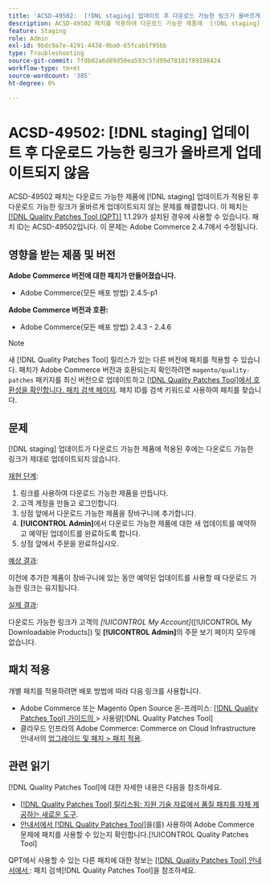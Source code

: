 ```yaml
---
title: 'ACSD-49502:  [!DNL staging] 업데이트 후 다운로드 가능한 링크가 올바르게 업데이트되지 않음'
description: ACSD-49502 패치를 적용하여 다운로드 가능한 제품에  [!DNL staging] 업데이트가 적용된 후 다운로드 가능한 링크가 올바르게 업데이트되지 않는 Adobe Commerce 문제를 해결합니다.
feature: Staging
role: Admin
exl-id: 9bdc9a7e-4291-4438-9ba0-65fcab1f95bb
type: Troubleshooting
source-git-commit: 7fdb02a6d89d50ea593c5fd99d78101f89198424
workflow-type: tm+mt
source-wordcount: '385'
ht-degree: 0%

---
```


# ACSD-49502: [!DNL staging] 업데이트 후 다운로드 가능한 링크가 올바르게 업데이트되지 않음

ACSD-49502 패치는 다운로드 가능한 제품에 [!DNL staging] 업데이트가 적용된 후 다운로드 가능한 링크가 올바르게 업데이트되지 않는 문제를 해결합니다. 이 패치는 [[!DNL Quality Patches Tool (QPT)]](https://experienceleague.adobe.com/ko/docs/commerce-operations/tools/quality-patches-tool/quality-patches-tool-to-self-serve-quality-patches) 1.1.29가 설치된 경우에 사용할 수 있습니다. 패치 ID는 ACSD-49502입니다. 이 문제는 Adobe Commerce 2.4.7에서 수정됩니다.

## 영향을 받는 제품 및 버전

**Adobe Commerce 버전에 대한 패치가 만들어졌습니다.**

* Adobe Commerce(모든 배포 방법) 2.4.5-p1

**Adobe Commerce 버전과 호환:**

* Adobe Commerce(모든 배포 방법) 2.4.3 - 2.4.6

>[!NOTE]
>
>새 [!DNL Quality Patches Tool] 릴리스가 있는 다른 버전에 패치를 적용할 수 있습니다. 패치가 Adobe Commerce 버전과 호환되는지 확인하려면 `magento/quality-patches` 패키지를 최신 버전으로 업데이트하고 [[!DNL Quality Patches Tool]에서 호환성을 확인합니다. 패치 검색 페이지](https://experienceleague.adobe.com/tools/commerce-quality-patches/index.html?lang=ko). 패치 ID를 검색 키워드로 사용하여 패치를 찾습니다.

## 문제

[!DNL staging] 업데이트가 다운로드 가능한 제품에 적용된 후에는 다운로드 가능한 링크가 제대로 업데이트되지 않습니다.

<u>재현 단계</u>:

1. 링크를 사용하여 다운로드 가능한 제품을 만듭니다.
1. 고객 계정을 만들고 로그인합니다.
1. 상점 앞에서 다운로드 가능한 제품을 장바구니에 추가합니다.
1. **[!UICONTROL Admin]**&#x200B;에서 다운로드 가능한 제품에 대한 새 업데이트를 예약하고 예약된 업데이트를 완료하도록 합니다.
1. 상점 앞에서 주문을 완료하십시오.

<u>예상 결과</u>:

이전에 추가한 제품이 장바구니에 있는 동안 예약된 업데이트를 사용할 때 다운로드 가능한 링크는 유지됩니다.

<u>실제 결과</u>:

다운로드 가능한 링크가 고객의 *[!UICONTROL My Account]*([!UICONTROL My Downloadable Products]) 및 **[!UICONTROL Admin]**&#x200B;의 주문 보기 페이지 모두에 없습니다.

## 패치 적용

개별 패치를 적용하려면 배포 방법에 따라 다음 링크를 사용합니다.

* Adobe Commerce 또는 Magento Open Source 온-프레미스: [[!DNL Quality Patches Tool]  가이드의 &#x200B;](/help/tools/quality-patches-tool/usage.md)> 사용량[!DNL Quality Patches Tool]
* 클라우드 인프라의 Adobe Commerce: Commerce on Cloud Infrastructure 안내서의 [업그레이드 및 패치 > 패치 적용](https://experienceleague.adobe.com/docs/commerce-cloud-service/user-guide/develop/upgrade/apply-patches.html?lang=ko).

## 관련 읽기

[!DNL Quality Patches Tool]에 대한 자세한 내용은 다음을 참조하세요.

* [[!DNL Quality Patches Tool] 릴리스됨: 지원 기술 자료에서 품질 패치를 자체 제공하는 새로운 도구](https://experienceleague.adobe.com/ko/docs/commerce-operations/tools/quality-patches-tool/quality-patches-tool-to-self-serve-quality-patches).
* [&#x200B; 안내서에서  [!DNL Quality Patches Tool]](/help/tools/quality-patches-tool/patches-available-in-qpt/check-patch-for-magento-issue-with-magento-quality-patches.md)을(를) 사용하여 Adobe Commerce 문제에 패치를 사용할 수 있는지 확인합니다.[!UICONTROL Quality Patches Tool]


QPT에서 사용할 수 있는 다른 패치에 대한 정보는 [[!DNL Quality Patches Tool] 안내서에서 &#x200B;](https://experienceleague.adobe.com/tools/commerce-quality-patches/index.html?lang=ko): 패치 검색[!DNL Quality Patches Tool]을 참조하세요.
